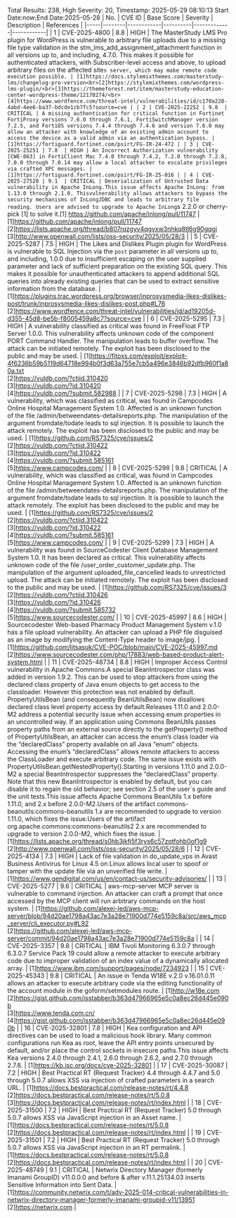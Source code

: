 Total Results: 238, High Severity: 20, Timestamp: 2025-05-29 08:10:13
Start Date:now;End Date:2025-05-28
| No. | CVE ID | Base Score | Severity | Description | References |
|-----|--------|------------|----------|-------------|------------|
| 1 | CVE-2025-4800 | 8.8  | HIGH | The MasterStudy LMS Pro plugin for WordPress is vulnerable to arbitrary file uploads due to a missing file type validation in the stm_lms_add_assignment_attachment function in all versions up to, and including, 4.7.0. This makes it possible for authenticated attackers, with Subscriber-level access and above, to upload arbitrary files on the affected site`s server, which may make remote code execution possible. | [1]https://docs.stylemixthemes.com/masterstudy-lms/changelog-pro-version<br>[2]https://stylemixthemes.com/wordpress-lms-plugin/<br>[3]https://themeforest.net/item/masterstudy-education-center-wordpress-theme/12170274/<br>[4]https://www.wordfence.com/threat-intel/vulnerabilities/id/c170a228-4abd-4ee6-ba37-bdcde1cb7fc5?source=cve |
| 2 | CVE-2025-22252 | 9.8  | CRITICAL | A missing authentication for critical function in Fortinet FortiProxy versions 7.6.0 through 7.6.1, FortiSwitchManager version 7.2.5, and FortiOS versions 7.4.4 through 7.4.6 and version 7.6.0 may allow an attacker with knowledge of an existing admin account to access the device as a valid admin via an authentication bypass. | [1]https://fortiguard.fortinet.com/psirt/FG-IR-24-472 |
| 3 | CVE-2025-25251 | 7.8  | HIGH | An Incorrect Authorization vulnerability [CWE-863] in FortiClient Mac 7.4.0 through 7.4.2, 7.2.0 through 7.2.8, 7.0.0 through 7.0.14 may allow a local attacker to escalate privileges via crafted XPC messages. | [1]https://fortiguard.fortinet.com/psirt/FG-IR-25-016 |
| 4 | CVE-2025-27528 | 9.1  | CRITICAL | Deserialization of Untrusted Data vulnerability in Apache InLong.This issue affects Apache InLong: from 1.13.0 through 2.1.0. Thisvulnerability allows attackers to bypass the security mechanisms of InLongJDBC and leads to arbitrary file reading. Users are advised to upgrade to Apache InLong`s 2.2.0 or cherry-pick [1] to solve it.[1]  https://github.com/apache/inlong/pull/11747 | [1]https://github.com/apache/inlong/pull/11747<br>[2]https://lists.apache.org/thread/b807rqzgyv4qgvxw3nhkq8tl6g90gqgj<br>[3]http://www.openwall.com/lists/oss-security/2025/05/28/3 |
| 5 | CVE-2025-5287 | 7.5  | HIGH | The Likes and Dislikes Plugin plugin for WordPress is vulnerable to SQL Injection via the `post` parameter in all versions up to, and including, 1.0.0 due to insufficient escaping on the user supplied parameter and lack of sufficient preparation on the existing SQL query.  This makes it possible for unauthenticated attackers to append additional SQL queries into already existing queries that can be used to extract sensitive information from the database. | [1]https://plugins.trac.wordpress.org/browser/inprosysmedia-likes-dislikes-post/trunk/inprosysmedia-likes-dislikes-post.php#L76<br>[2]https://www.wordfence.com/threat-intel/vulnerabilities/id/ad19205d-d355-45d8-be5b-f8005459a8c7?source=cve |
| 6 | CVE-2025-5295 | 7.3  | HIGH | A vulnerability classified as critical was found in FreeFloat FTP Server 1.0.0. This vulnerability affects unknown code of the component PORT Command Handler. The manipulation leads to buffer overflow. The attack can be initiated remotely. The exploit has been disclosed to the public and may be used. | [1]https://fitoxs.com/exploit/exploit-4f6236b59b5119d64718e994b0f3d63a755e7cb5a496e3846b92dfb960f1a80a.txt<br>[2]https://vuldb.com/?ctiid.310420<br>[3]https://vuldb.com/?id.310420<br>[4]https://vuldb.com/?submit.582988 |
| 7 | CVE-2025-5298 | 7.3  | HIGH | A vulnerability, which was classified as critical, was found in Campcodes Online Hospital Management System 1.0. Affected is an unknown function of the file /admin/betweendates-detailsreports.php. The manipulation of the argument fromdate/todate leads to sql injection. It is possible to launch the attack remotely. The exploit has been disclosed to the public and may be used. | [1]https://github.com/RS7325/cve/issues/2<br>[2]https://vuldb.com/?ctiid.310422<br>[3]https://vuldb.com/?id.310422<br>[4]https://vuldb.com/?submit.585161<br>[5]https://www.campcodes.com/ |
| 8 | CVE-2025-5298 | 9.8  | CRITICAL | A vulnerability, which was classified as critical, was found in Campcodes Online Hospital Management System 1.0. Affected is an unknown function of the file /admin/betweendates-detailsreports.php. The manipulation of the argument fromdate/todate leads to sql injection. It is possible to launch the attack remotely. The exploit has been disclosed to the public and may be used. | [1]https://github.com/RS7325/cve/issues/2<br>[2]https://vuldb.com/?ctiid.310422<br>[3]https://vuldb.com/?id.310422<br>[4]https://vuldb.com/?submit.585161<br>[5]https://www.campcodes.com/ |
| 9 | CVE-2025-5299 | 7.3  | HIGH | A vulnerability was found in SourceCodester Client Database Management System 1.0. It has been declared as critical. This vulnerability affects unknown code of the file /user_order_customer_update.php. The manipulation of the argument uploaded_file_cancelled leads to unrestricted upload. The attack can be initiated remotely. The exploit has been disclosed to the public and may be used. | [1]https://github.com/RS7325/cve/issues/3<br>[2]https://vuldb.com/?ctiid.310426<br>[3]https://vuldb.com/?id.310426<br>[4]https://vuldb.com/?submit.585732<br>[5]https://www.sourcecodester.com/ |
| 10 | CVE-2025-45997 | 8.6  | HIGH | Sourcecodester Web-based Pharmacy Product Management System v.1.0 has a file upload vulnerability. An attacker can upload a PHP file disguised as an image by modifying the Content-Type header to image/jpg. | [1]https://github.com/litsasuk/CVE-POC/blob/main/CVE-2025-45997.md<br>[2]https://www.sourcecodester.com/php/17883/web-based-product-alert-system.html |
| 11 | CVE-2025-48734 | 8.8  | HIGH | Improper Access Control vulnerability in Apache Commons.A special BeanIntrospector class was added in version 1.9.2. This can be used to stop attackers from using the declared class property of Java enum objects to get access to the classloader. However this protection was not enabled by default. PropertyUtilsBean (and consequently BeanUtilsBean) now disallows declared class level property access by default.Releases 1.11.0 and 2.0.0-M2 address a potential security issue when accessing enum properties in an uncontrolled way. If an application using Commons BeanUtils passes property paths from an external source directly to the getProperty() method of PropertyUtilsBean, an attacker can access the enum’s class loader via the “declaredClass” property available on all Java “enum” objects. Accessing the enum’s “declaredClass” allows remote attackers to access the ClassLoader and execute arbitrary code. The same issue exists with PropertyUtilsBean.getNestedProperty().Starting in versions 1.11.0 and 2.0.0-M2 a special BeanIntrospector suppresses the “declaredClass” property. Note that this new BeanIntrospector is enabled by default, but you can disable it to regain the old behavior; see section 2.5 of the user`s guide and the unit tests.This issue affects Apache Commons BeanUtils 1.x before 1.11.0, and 2.x before 2.0.0-M2.Users of the artifact commons-beanutils:commons-beanutils 1.x are recommended to upgrade to version 1.11.0, which fixes the issue.Users of the artifact org.apache.commons:commons-beanutils2 2.x are recommended to upgrade to version 2.0.0-M2, which fixes the issue. | [1]https://lists.apache.org/thread/s0hb3jkfj5f3ryx6c57zqtfohb0of1g9<br>[2]http://www.openwall.com/lists/oss-security/2025/05/28/6 |
| 12 | CVE-2025-4134 | 7.3  | HIGH | Lack of file validation in do_update_vps in Avast Business Antivirus for Linux 4.5 on Linux allows local user to spoof or tamper with the update file via an unverified file write. | [1]https://www.gendigital.com/us/en/contact-us/security-advisories/ |
| 13 | CVE-2025-5277 | 9.6  | CRITICAL | aws-mcp-server MCP server is vulnerable to command injection. An attacker can craft a prompt that once accessed by the MCP client will run arbitrary commands on the host system. | [1]https://github.com/alexei-led/aws-mcp-server/blob/94d20ae1798a43ac7e3a28e71900d774e5159c8a/src/aws_mcp_server/cli_executor.py#L92<br>[2]https://github.com/alexei-led/aws-mcp-server/commit/94d20ae1798a43ac7e3a28e71900d774e5159c8a |
| 14 | CVE-2025-3357 | 9.8  | CRITICAL | IBM Tivoli Monitoring 6.3.0.7 through 6.3.0.7 Service Pack 19 could allow a remote attacker to execute arbitrary code due to improper validation of an index value of a dynamically allocated array. | [1]https://www.ibm.com/support/pages/node/7234923 |
| 15 | CVE-2025-45343 | 9.8  | CRITICAL | An issue in Tenda W18E v.2.0 v.16.01.0.11 allows an attacker to execute arbitrary code via the editing functionality of the account module in the goform/setmodules route. | [1]http://w18e.com<br>[2]https://gist.github.com/isstabber/b363d47966965e5c0a8ec26d445e090b<br>[3]https://www.tenda.com.cn/<br>[4]https://gist.github.com/isstabber/b363d47966965e5c0a8ec26d445e090b |
| 16 | CVE-2025-32801 | 7.8  | HIGH | Kea configuration and API directives can be used to load a malicious hook library.  Many common configurations run Kea as root, leave the API entry points unsecured by default, and/or place the control sockets in insecure paths.This issue affects Kea versions 2.4.0 through 2.4.1, 2.6.0 through 2.6.2, and 2.7.0 through 2.7.8. | [1]https://kb.isc.org/docs/cve-2025-32801 |
| 17 | CVE-2025-30087 | 7.2  | HIGH | Best Practical RT (Request Tracker) 4.4 through 4.4.7 and 5.0 through 5.0.7 allows XSS via injection of crafted parameters in a search URL. | [1]https://docs.bestpractical.com/release-notes/rt/4.4.8<br>[2]https://docs.bestpractical.com/release-notes/rt/5.0.8<br>[3]https://docs.bestpractical.com/release-notes/rt/index.html |
| 18 | CVE-2025-31500 | 7.2  | HIGH | Best Practical RT (Request Tracker) 5.0 through 5.0.7 allows XSS via JavaScript injection in an Asset name. | [1]https://docs.bestpractical.com/release-notes/rt/5.0.8<br>[2]https://docs.bestpractical.com/release-notes/rt/index.html |
| 19 | CVE-2025-31501 | 7.2  | HIGH | Best Practical RT (Request Tracker) 5.0 through 5.0.7 allows XSS via JavaScript injection in an RT permalink. | [1]https://docs.bestpractical.com/release-notes/rt/5.0.8<br>[2]https://docs.bestpractical.com/release-notes/rt/index.html |
| 20 | CVE-2025-48749 | 9.1  | CRITICAL | Netwrix Directory Manager (formerly Imanami GroupID) v11.0.0.0 and before & after v.11.1.25134.03 inserts Sensitive Information into Sent Data. | [1]https://community.netwrix.com/t/adv-2025-014-critical-vulnerabilities-in-netwrix-directory-manager-formerly-imanami-groupid-v11/13951<br>[2]https://netwrix.com |
